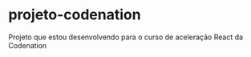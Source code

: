 # projeto-codenation
Projeto que estou desenvolvendo para o curso de aceleração React da Codenation

